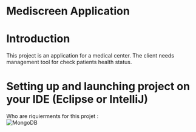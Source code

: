# Mediscreen Application

# Introduction
This project is an application for a medical center. The client needs management tool for check patients health status.

# Setting up and launching project on your IDE (Eclipse or IntelliJ)
 Who are riquierments for this projet : <br/>
  ![MongoDB](https://img.shields.io/badge/MongoDB-6.0.x-green)
 
  
